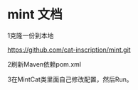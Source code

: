 # mint 文档
1克隆一份到本地

https://github.com/cat-inscription/mint.git

2刷新Maven依赖pom.xml

3在MintCat类里面自己修改配置，然后Run。


